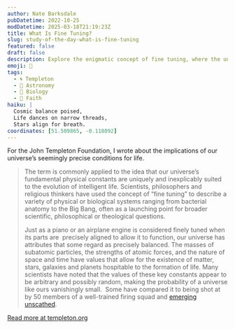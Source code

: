 ```yaml
---
author: Nate Barksdale
pubDatetime: 2022-10-25
modDatetime: 2025-03-18T21:19:23Z
title: What Is Fine Tuning?
slug: study-of-the-day-what-is-fine-tuning
featured: false
draft: false
description: Explore the enigmatic concept of fine tuning, where the universe's precise constants intriguingly align to support life, sparking debates across science and philosophy.
emoji: 🎯
tags:
  - 🌀 Templeton
  - 🌌 Astronomy
  - 🧬 Biology
  - 🙏 Faith
haiku: |
  Cosmic balance poised,  
  Life dances on narrow threads,  
  Stars align for breath.
coordinates: [51.509865, -0.118092]
---
```


For the John Templeton Foundation, I wrote about the implications of our universe’s seemingly precise conditions for life.

> The term is commonly applied to the idea that our universe’s fundamental physical constants are uniquely and inexplicably suited to the evolution of intelligent life. Scientists, philosophers and religious thinkers have used the concept of “fine tuning” to describe a variety of physical or biological systems ranging from bacterial anatomy to the Big Bang, often as a launching point for broader scientific, philosophical or theological questions.
>
> Just as a piano or an airplane engine is considered finely tuned when its parts are  precisely aligned to allow it to function, our universe has attributes that some regard as precisely balanced. The masses of subatomic particles, the strengths of atomic forces, and the nature of space and time have values that allow for the existence of matter, stars, galaxies and planets hospitable to the formation of life. Many scientists have noted that the values of these key constants appear to be arbitrary and possibly random, making the probability of a universe like ours vanishingly small.  Some have compared it to being shot at by 50 members of a well-trained firing squad and [emerging unscathed](https://www.templeton.org/discoveries/fine-tuning).

[Read more at templeton.org](https://www.templeton.org/news/what-is-fine-tuning)
